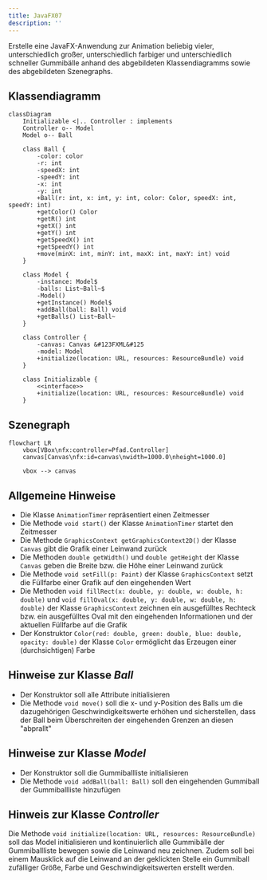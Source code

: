```yaml
---
title: JavaFX07
description: ''
---
```


Erstelle eine JavaFX-Anwendung zur Animation beliebig vieler, unterschiedlich
großer, unterschiedlich farbiger und unterschiedlich schneller Gummibälle anhand
des abgebildeten Klassendiagramms sowie des abgebildeten Szenegraphs.

## Klassendiagramm

```mermaid
classDiagram
    Initializable <|.. Controller : implements
    Controller o-- Model
    Model o-- Ball

    class Ball {
        -color: color
        -r: int
        -speedX: int
        -speedY: int
        -x: int
        -y: int
        +Ball(r: int, x: int, y: int, color: Color, speedX: int, speedY: int)
        +getColor() Color
        +getR() int
        +getX() int
        +getY() int
        +getSpeedX() int
        +getSpeedY() int
        +move(minX: int, minY: int, maxX: int, maxY: int) void
    }

    class Model {
        -instance: Model$
        -balls: List~Ball~$
        -Model()
        +getInstance() Model$
        +addBall(ball: Ball) void
        +getBalls() List~Ball~
    }

    class Controller {
        -canvas: Canvas &#123FXML&#125
        -model: Model
        +initialize(location: URL, resources: ResourceBundle) void
    }

    class Initializable {
        <<interface>>
        +initialize(location: URL, resources: ResourceBundle) void
    }
```

## Szenegraph

```mermaid
flowchart LR
	vbox[VBox\nfx:controller=Pfad.Controller]
	canvas[Canvas\nfx:id=canvas\nwidth=1000.0\nheight=1000.0]

    vbox --> canvas
```

## Allgemeine Hinweise

- Die Klasse `AnimationTimer` repräsentiert einen Zeitmesser
- Die Methode `void start()` der Klasse `AnimationTimer` startet den Zeitmesser
- Die Methode `GraphicsContext getGraphicsContext2D()` der Klasse `Canvas` gibt
  die Grafik einer Leinwand zurück
- Die Methoden `double getWidth()` und `double getHeight` der Klasse `Canvas`
  geben die Breite bzw. die Höhe einer Leinwand zurück
- Die Methode `void setFill(p: Paint)` der Klasse `GraphicsContext` setzt die
  Füllfarbe einer Grafik auf den eingehenden Wert
- Die Methoden `void fillRect(x: double, y: double, w: double, h: double)` und
  `void fillOval(x: double, y: double, w: double, h: double)` der Klasse
  `GraphicsContext` zeichnen ein ausgefülltes Rechteck bzw. ein ausgefülltes
  Oval mit den eingehenden Informationen und der aktuellen Füllfarbe auf die
  Grafik
- Der Konstruktor
  `Color(red: double, green: double, blue: double, opacity: double)` der Klasse
  `Color` ermöglicht das Erzeugen einer (durchsichtigen) Farbe

## Hinweise zur Klasse _Ball_

- Der Konstruktor soll alle Attribute initialisieren
- Die Methode `void move()` soll die x- und y-Position des Balls um die
  dazugehörigen Geschwindigkeitswerte erhöhen und sicherstellen, dass der Ball
  beim Überschreiten der eingehenden Grenzen an diesen "abprallt"

## Hinweise zur Klasse _Model_

- Der Konstruktor soll die Gummiballliste initialisieren
- Die Methode `void addBall(ball: Ball)` soll den eingehenden Gummiball der
  Gummiballliste hinzufügen

## Hinweis zur Klasse _Controller_

Die Methode `void initialize(location: URL, resources: ResourceBundle)` soll das
Model initialisieren und kontinuierlich alle Gummibälle der Gummiballliste
bewegen sowie die Leinwand neu zeichnen. Zudem soll bei einem Mausklick auf die
Leinwand an der geklickten Stelle ein Gummiball zufälliger Größe, Farbe und
Geschwindigkeitswerten erstellt werden.
